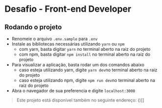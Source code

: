 # Desafio - Front-end Developer

## Rodando o projeto
- Renomeie o arquivo `.env.sample` para `.env`
- Instale as bibliotecas necessárias utilizando `yarn` ou `npm`
  - com yarn, basta digitar `yarn` no terminal aberto na raiz do projeto
  - com npm, basta digitar `npm install` no terminal aberto na raiz do projeto
- Para visualizar a aplicação, basta rodar um dos comandos abaixo
  - caso esteja utilizando yarn, digite `yarn dev`no terminal aberto na raiz do projeto
  - caso esteja utilizando npm, digite `npm run dev`no terminal aberto na raiz do projeto
- Abra o navegador de sua preferencia e digite `localhost:3000`

> Este projeto está disponível também no seguinte endereço: ()[]